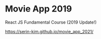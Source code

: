 # Movie App 2019

React JS Fundamental Course (2019 Update!)

https://serin-kim.github.io/movie_app_2021/
